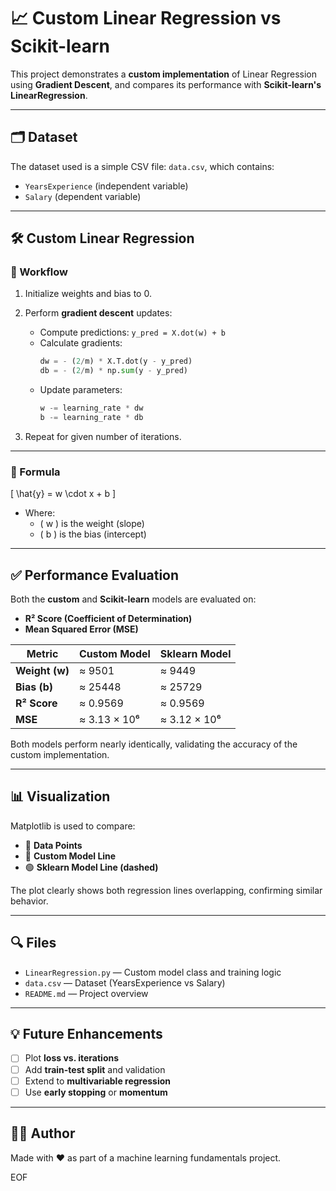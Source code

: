 # 📈 Custom Linear Regression vs Scikit-learn

This project demonstrates a **custom implementation** of Linear Regression using **Gradient Descent**, and compares its performance with **Scikit-learn's LinearRegression**.

---

## 🗂️ Dataset

The dataset used is a simple CSV file: `data.csv`, which contains:

- `YearsExperience` (independent variable)
- `Salary` (dependent variable)

---

## 🛠️ Custom Linear Regression

### 🔁 Workflow

1. Initialize weights and bias to 0.
2. Perform **gradient descent** updates:
   - Compute predictions: `y_pred = X.dot(w) + b`
   - Calculate gradients:
     ```python
     dw = - (2/m) * X.T.dot(y - y_pred)
     db = - (2/m) * np.sum(y - y_pred)
     ```
   - Update parameters:
     ```python
     w -= learning_rate * dw
     b -= learning_rate * db
     ```

3. Repeat for given number of iterations.

---

### 📘 Formula

\[
\hat{y} = w \cdot x + b
\]

- Where:
  - \( w \) is the weight (slope)
  - \( b \) is the bias (intercept)

---

## ✅ Performance Evaluation

Both the **custom** and **Scikit-learn** models are evaluated on:

- **R² Score (Coefficient of Determination)**
- **Mean Squared Error (MSE)**

| Metric         | Custom Model           | Sklearn Model           |
|----------------|------------------------|--------------------------|
| **Weight (w)** | ≈ 9501                 | ≈ 9449                   |
| **Bias (b)**   | ≈ 25448                | ≈ 25729                  |
| **R² Score**   | ≈ 0.9569               | ≈ 0.9569                 |
| **MSE**        | ≈ 3.13 × 10⁶           | ≈ 3.12 × 10⁶             |

Both models perform nearly identically, validating the accuracy of the custom implementation.

---

## 📊 Visualization

Matplotlib is used to compare:

- 🔵 **Data Points**
- 🔴 **Custom Model Line**
- 🟢 **Sklearn Model Line (dashed)**

The plot clearly shows both regression lines overlapping, confirming similar behavior.

---

## 🔍 Files

- `LinearRegression.py` — Custom model class and training logic
- `data.csv` — Dataset (YearsExperience vs Salary)
- `README.md` — Project overview

---

## 💡 Future Enhancements

- [ ] Plot **loss vs. iterations**
- [ ] Add **train-test split** and validation
- [ ] Extend to **multivariable regression**
- [ ] Use **early stopping** or **momentum**

---

## 👨‍💻 Author

Made with ❤️ as part of a machine learning fundamentals project.

EOF
